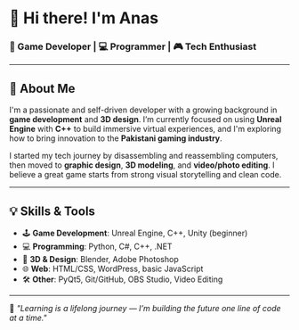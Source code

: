# 👋 Hi there! I'm Anas  
### 🧠 Game Developer | 💻 Programmer | 🎮 Tech Enthusiast 

---

## 🚀 About Me

I'm a passionate and self-driven developer with a growing background in **game development** and **3D design**. I’m currently focused on using **Unreal Engine** with **C++** to build immersive virtual experiences, and I'm exploring how to bring innovation to the **Pakistani gaming industry**.

I started my tech journey by disassembling and reassembling computers, then moved to **graphic design**, **3D modeling**, and **video/photo editing**. I believe a great game starts from strong visual storytelling and clean code.

---

## 💡 Skills & Tools

- 🕹 **Game Development**: Unreal Engine, C++, Unity (beginner)
- 💻 **Programming**: Python, C#, C++, .NET
- 🎨 **3D & Design**: Blender, Adobe Photoshop
- 🌐 **Web**: HTML/CSS, WordPress, basic JavaScript
- 🛠 **Other**: PyQt5, Git/GitHub, OBS Studio, Video Editing

---




🧠 _"Learning is a lifelong journey — I’m building the future one line of code at a time."_  
